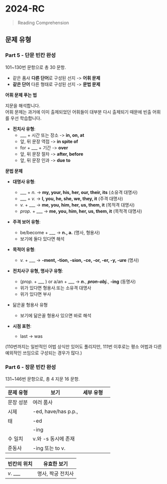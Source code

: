 # 2024-RC

> Reading Comprehension

## 문제 유형
### Part 5 - 단문 빈칸 완성   

101~130번 문항으로 총 30 문항.   

- 같은 품사 **다른 단어**로 구성된 선지 -> **어휘 문제**
- **같은 단어** 다른 형태로 구성된 선지 -> **문법 문제**

**어휘 문제 푸는 법**   

지문을 해석합니다.   
어휘 문제는 과거에 이미 출제되었던 어휘들이 대부분 다시 출제되기 때문에 빈출 어휘를 우선 학습합니다.

- **전치사 유형**:
  - ___ + 시간 또는 장소 -> **in, on, at**
  - 앞, 뒤 문장 역접 -> **in spite of**
  - for + ___ + 기간 -> **over**
  - 앞, 뒤 문장 절차 -> **after, before**
  - 앞, 뒤 문장 인과 -> **due to**

**문법 문제**

- **대명사 유형**:
  - ___ + *n.* -> **my, your, his, her, our, their, its** (소유격 대명사)   
  - ___ + *v.* -> **I, you, he, she, we, they, it** (주격 대명사)   
  - *v.* + ___ -> **me, you, him, her, us, them, it** (목적격 대명사)
  - *prop.* + ___ -> **me, you, him, her, us, them, it** (목적격 대명사)

- **주격 보어 유형**:
  - be/become + ___ -> **n., a.** (명사, 형용사)
  - 보기에 둘다 있다면 해석
 
- **목적어 유형**:
  - *v.* + ___ -> **-ment, -tion, -sion, -ce, -or, -er, -y, -ure** (명사)
 
- **전치사구 유형, 명사구 유형**:
  - (*prop.* + ___ )  or a/an + ___ -> ***n.***, ***pron-obj.***, **-ing** (동명사)
  - 위가 있다면 형용사.또는 소유격 대명사
  - 위가 있다면 부사

- 닮은꼴 형용사 유형
  - 보기에 닮은꼴 형용사 있으면 바로 해석

- **시점 표현**:
  - last -> was
     
(110번까지는 일반적인 어법 상식만 있어도 풀리지만, 111번 이후로는 평소 어법과 다른 예외적인 쓰임으로 구성되는 경우가 많다.)

### Part 6 - 장문 빈칸 완성   

131~146번 문항으로, 총 4 지문 16 문항.



|문제 유형|보기|세부 유형||
|---|---|---|---|
|문장 성분|여러 품사|||
|시제|-ed, have/has p.p., |||
|태|-ed|||
||-ing|||
|수 일치|v.와 -s 동시에 존재|||
|준동사|-ing 또는 to v.|||


|빈칸의 위치|유효한 보기|
|---|---|
|*v*. ___|명사, 짝궁 전치사|